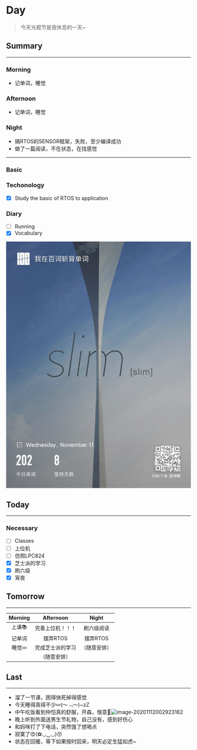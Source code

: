# Day

> 今天光棍节是我休息的一天~

## Summary

---

### Morning

* 记单词，睡觉

### Afternoon

* 记单词，睡觉

### Night

* 搞RTOS的SENSOR框架，失败，至少编译成功
* 做了一篇阅读，不在状态，在找感觉

---

### Basic

### Techonology

* [x] Study the basic of RTOS to application

### Diary

* [ ] Running
* [x] Vocabulary

![image-20201112002219605](https://raw.githubusercontent.com/lfdcn/Image/master/Typoraimage-20201112002219605.png)

## Today

---

### Necessary

- [ ] Classes
- [ ] 上位机
- [ ] 仿照LPC824
- [x] 芝士派的学习
- [x] 刷六级
- [x] 宵夜

## Tomorrow

---

| Morning |    Afternoon     |    Night     |
| :-----: | :--------------: | :----------: |
|  上课📚  | 完善上位机！！！ |  刷六级阅读  |
| 记单词  |     摆弄RTOS     |   摆弄RTOS   |
|  睡觉💤  | 完成芝士派的学习 | （随意安排） |
|         |   （随意安排）   |              |

## Last

---

* 溜了一节课，困得快死掉得感觉
* 今天睡得真得不少💤(～﹃～)~zZ
* 中午吃饭看到仲恺真的舒服，开森，惬意🏡![image-20201112002923182](https://raw.githubusercontent.com/lfdcn/Image/master/Typoraimage-20201112002923182.png)
* 晚上听到外面送男生节礼物，自己没有，感到好伤心
* 和妈咪打了下电话，突然饿了想喝点
* 寂寞了😍(✿◡‿◡)😚
* 状态在回暖，等下如果按时回来，明天必定生猛如虎~